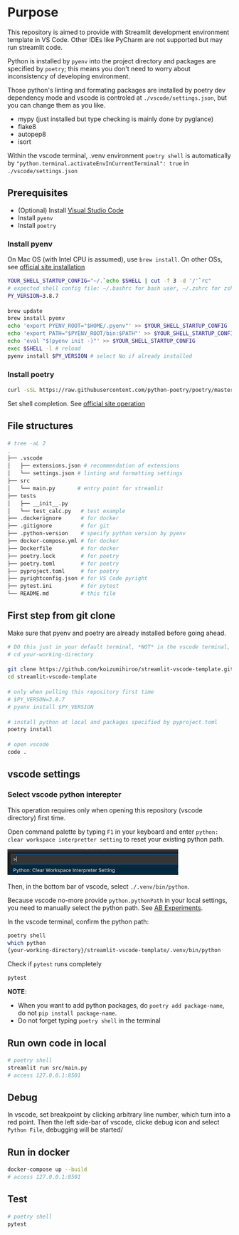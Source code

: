 # Purpose

This repository is aimed to provide with Streamlit development environment template in VS Code.
Other IDEs like PyCharm are not supported but may run streamlit code.

Python is installed by `pyenv` into the project directory and packages are specified by `poetry`; this means you don't need to worry about inconsistency of developing environment.


Those python's linting and formating packages are installed by poetry dev dependency mode and vscode is controled at `./vscode/settings.json`, but you can change them as you like.

- mypy (just installed but type checking is mainly done by pyglance)
- flake8
- autopep8
- isort

Within the vscode terminal, .venv environment `poetry shell` is automatically by `"python.terminal.activateEnvInCurrentTerminal": true` in `./vscode/settings.json`

## Prerequisites

- (Optional) Install [Visual Studio Code](https://code.visualstudio.com/download)
- Install `pyenv`
- Install `poetry`

### Install pyenv

On Mac OS (with Intel CPU is assumed), use `brew install`. On other OSs, see [official site installation](https://github.com/pyenv/pyenv#installation)

```sh
YOUR_SHELL_STARTUP_CONFIG="~/.`echo $SHELL | cut -f 3 -d '/'`rc"
# expected shell config file: ~/.bashrc for bash user, ~/.zshrc for zsh user
PY_VERSION=3.8.7

brew update
brew install pyenv
echo 'export PYENV_ROOT="$HOME/.pyenv"' >> $YOUR_SHELL_STARTUP_CONFIG
echo 'export PATH="$PYENV_ROOT/bin:$PATH"' >> $YOUR_SHELL_STARTUP_CONFIG
echo 'eval "$(pyenv init -)"' >> $YOUR_SHELL_STARTUP_CONFIG
exec $SHELL -l # reload
pyenv install $PY_VERSION # select No if already installed
```

### Install poetry

```sh
curl -sSL https://raw.githubusercontent.com/python-poetry/poetry/master/get-poetry.py | python -
```

Set shell completion. See [official site operation](https://python-poetry.org/docs/#enable-tab-completion-for-bash-fish-or-zsh)

## File structures

```sh
# tree -aL 2
.
├── .vscode
│   ├── extensions.json # recommendation of extensions
│   └── settings.json # linting and formatting settings
├── src
│   └── main.py       # entry point for streamlit
├── tests
│   ├── __init__.py
│   └── test_calc.py   # test example
├── .dockerignore      # for docker
├── .gitignore         # for git
├── .python-version    # specify python version by pyenv
├── docker-compose.yml # for docker
├── Dockerfile         # for docker
├── poetry.lock        # for poetry
├── poetry.toml        # for poetry
├── pyproject.toml     # for poetry
├── pyrightconfig.json # for VS Code pyright
├── pytest.ini         # for pytest
└── README.md          # this file

```

## First step from git clone

Make sure that pyenv and poetry are already installed before going ahead.

```sh
# DO this just in your default terminal, *NOT* in the vscode terminal,
# cd your-working-directory

git clone https://github.com/koizumihiroo/streamlit-vscode-template.git
cd streamlit-vscode-template

# only when pulling this repository first time
# $PY_VERSON=3.8.7 
# pyenv install $PY_VERSION 

# install python at local and packages specified by pyproject.toml
poetry install

# open vscode 
code .
```

## vscode settings

### Select vscode python interepter

This operation requires only when opening this repository (vscode directory) first time.

Open command palette by typing `F1` in your keyboard and enter `python: clear workspace interpretter setting` to reset your existing python path.

![command palette](docs/clear-interpreter.png)

Then, in the bottom bar of vscode, select `./.venv/bin/python`.

Because vscode no-more provide `python.pythonPath` in your local settings, you need to manually select the python path. See [AB Experiments](https://github.com/microsoft/vscode-python/wiki/AB-Experiments).

In the vscode terminal, confirm the python path:

```sh
poetry shell
which python
{your-working-directory}/streamlit-vscode-template/.venv/bin/python
```

Check if `pytest` runs completely

```sh
pytest
```

**NOTE**:

- When you want to add python packages, do `poetry add package-name`, do not `pip install package-name`.
- Do not forget typing `poetry shell` in the terminal

## Run own code in local

```sh
# poetry shell
streamlit run src/main.py 
# access 127.0.0.1:8501
```

## Debug

In vscode, set breakpoint by clicking arbitrary line number, which turn into a red point. Then the left side-bar of vscode, clicke debug icon and select `Python File`, debugging will be started/

## Run in docker

```sh
docker-compose up --build
# access 127.0.0.1:8501
```

## Test

```sh
# poetry shell
pytest
```
